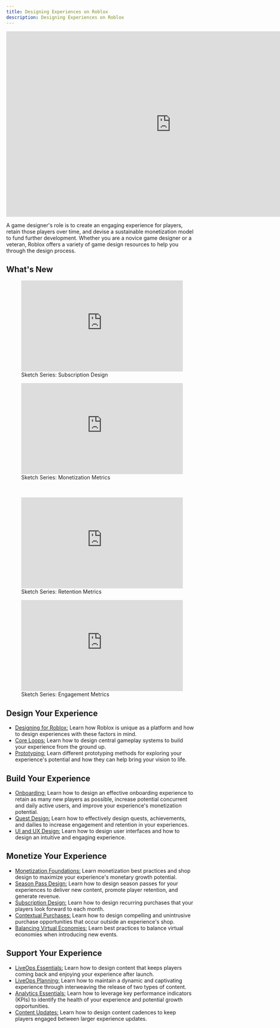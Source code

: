 ```yaml
---
title: Designing Experiences on Roblox
description: Designing Experiences on Roblox
---
```


<iframe width="880" height="495" src="https://www.youtube-nocookie.com/embed/EvikDSBtaCc?si=HCklWoO6H61NVa9x" title="YouTube video player" frameborder="0" allow="accelerometer; autoplay; clipboard-write; encrypted-media; gyroscope; picture-in-picture; web-share" allowfullscreen></iframe>

<br />

A game designer's role is to create an engaging experience for players, retain those players over time, and devise a sustainable monetization model to fund further development. Whether you are a novice game designer or a veteran, Roblox offers a variety of game design resources to help you through the design process.

## What's New

<GridContainer numColumns="2">
  <figure>
    <iframe width="432" height="243" src="https://www.youtube-nocookie.com/embed/kumeLD2TtRM?si=2nsTV0pia-HxwBPa" title="YouTube video player" frameborder="0" allow="accelerometer; autoplay; clipboard-write; encrypted-media; gyroscope; picture-in-picture; web-share" allowfullscreen></iframe>
    <figcaption>Sketch Series: Subscription Design</figcaption>
  </figure>
  <figure>
  <iframe width="432" height="243" src="https://www.youtube-nocookie.com/embed/L6_HXinYTt0?si=N2nIj9L5wy9C0lBF" title="YouTube video player" frameborder="0" allow="accelerometer; autoplay; clipboard-write; encrypted-media; gyroscope; picture-in-picture; web-share" allowfullscreen></iframe>
    <figcaption>Sketch Series: Monetization Metrics</figcaption>
  </figure>
</GridContainer>

<br />

<GridContainer numColumns="2">

  <figure>
      <iframe width="432" height="243" src="https://www.youtube-nocookie.com/embed/LpAU6TheAZ4?si=_1r_ZtlJ3WsrZMUf" title="YouTube video player" frameborder="0" allow="accelerometer; autoplay; clipboard-write; encrypted-media; gyroscope; picture-in-picture; web-share" allowfullscreen></iframe>
    <figcaption>Sketch Series: Retention Metrics</figcaption>
  </figure>
  <figure>
    <iframe width="432" height="243" src="https://www.youtube-nocookie.com/embed/N2l0BDgSNtQ?si=nSd4PCd8ta_tIC-n" title="YouTube video player" frameborder="0" allow="accelerometer; autoplay; clipboard-write; encrypted-media; gyroscope; picture-in-picture; web-share" allowfullscreen></iframe>
    <figcaption>Sketch Series: Engagement Metrics</figcaption>
  </figure>
</GridContainer>

## Design Your Experience

- [Designing for Roblox:](../../production/game-design/designing-for-roblox.md) Learn how Roblox is unique as a platform and how to design experiences with these factors in mind.
- [Core Loops:](../../production/game-design/core-loops.md) Learn how to design central gameplay systems to build your experience from the ground up.
- [Prototyping:](../../production/game-design/prototyping.md) Learn different prototyping methods for exploring your experience's potential and how they can help bring your vision to life.

## Build Your Experience

- [Onboarding:](../../production/game-design/onboarding.md) Learn how to design an effective onboarding experience to retain as many new players as possible, increase potential concurrent and daily active users, and improve your experience's monetization potential.
- [Quest Design:](../../production/game-design/introduction-to-quest-design.md) Learn how to effectively design quests, achievements, and dailies to increase engagement and retention in your experiences.
- [UI and UX Design:](../../production/game-design/ui-ux-design.md) Learn how to design user interfaces and how to design an intuitive and engaging experience.

## Monetize Your Experience

- [Monetization Foundations:](../../production/game-design/monetization-foundations.md) Learn monetization best practices and shop design to maximize your experience's monetary growth potential.
- [Season Pass Design:](../../production/game-design/season-pass-design.md) Learn how to design season passes for your experiences to deliver new content, promote player retention, and generate revenue.
- [Subscription Design:](../../production/game-design/subscription-design.md) Learn how to design recurring purchases that your players look forward to each month.
- [Contextual Purchases:](../../production/game-design/contextual-purchases.md) Learn how to design compelling and unintrusive purchase opportunities that occur outside an experience's shop.
- [Balancing Virtual Economies:](../../production/game-design/balancing-virtual-economies.md) Learn best practices to balance virtual economies when introducing new events.

## Support Your Experience

- [LiveOps Essentials:](../../production/game-design/liveops-essentials.md) Learn how to design content that keeps players coming back and enjoying your experience after launch.
- [LiveOps Planning:](../../production/game-design/liveops-essentials.md) Learn how to maintain a dynamic and captivating experience through interweaving the release of two types of content.
- [Analytics Essentials:](../../production/game-design/analytics-essentials.md) Learn how to leverage key performance indicators (KPIs) to identify the health of your experience and potential growth opportunities.
- [Content Updates:](../../production/game-design/content-updates.md) Learn how to design content cadences to keep players engaged between larger experience updates.
